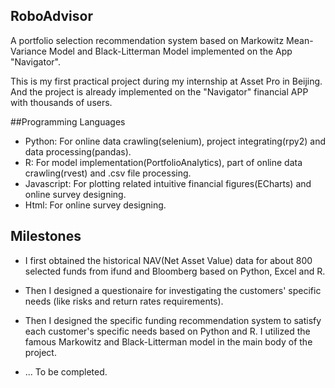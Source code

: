 ## RoboAdvisor
A portfolio selection recommendation system based on Markowitz Mean-Variance Model and Black-Litterman Model implemented on the App "Navigator".

This is my first practical project during my internship at Asset Pro in Beijing. And the project is already implemented on the "Navigator" financial APP with thousands of users.

##Programming Languages

+ Python: For online data crawling(selenium), project integrating(rpy2) and data processing(pandas).
+ R: For model implementation(PortfolioAnalytics), part of online data crawling(rvest) and .csv file processing.
+ Javascript: For plotting related intuitive financial figures(ECharts) and online survey designing.
+ Html: For online survey designing.

## Milestones

+  I first obtained the historical NAV(Net Asset Value) data for about 800 selected funds from ifund and Bloomberg based on Python, Excel and R.

+  Then I designed a questionaire for investigating the customers' specific needs (like risks and return rates requirements).

+  Then I designed the specific funding recommendation system to satisfy each customer's specific needs based on Python and R. I utilized the famous Markowitz and Black-Litterman model in the main body of the project.

+ ... To be completed.
